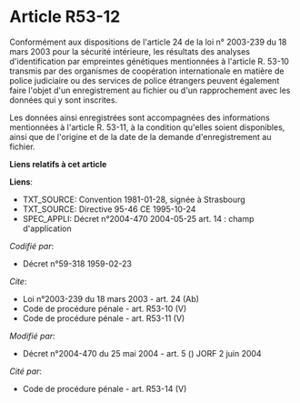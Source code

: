 # Article R53-12

Conformément aux dispositions de l'article 24 de la loi n° 2003-239 du 18 mars 2003 pour la sécurité intérieure, les
résultats des analyses d'identification par empreintes génétiques mentionnées à l'article R. 53-10 transmis par des
organismes de coopération internationale en matière de police judiciaire ou des services de police étrangers peuvent
également faire l'objet d'un enregistrement au fichier ou d'un rapprochement avec les données qui y sont inscrites. 

Les données ainsi enregistrées sont accompagnées des informations mentionnées à l'article R. 53-11, à la condition qu'elles
soient disponibles, ainsi que de l'origine et de la date de la demande d'enregistrement au fichier.

**Liens relatifs à cet article**

**Liens**:

  - TXT_SOURCE: Convention 1981-01-28, signée à Strasbourg
  - TXT_SOURCE: Directive 95-46 CE 1995-10-24
  - SPEC_APPLI: Décret n°2004-470 2004-05-25 art. 14 : champ d'application

_Codifié par_:

  - Décret n°59-318 1959-02-23

_Cite_:

  - Loi n°2003-239 du 18 mars 2003 - art. 24 (Ab)
  - Code de procédure pénale - art. R53-10 (V)
  - Code de procédure pénale - art. R53-11 (V)

_Modifié par_:

  - Décret n°2004-470 du 25 mai 2004 - art. 5 () JORF 2 juin 2004

_Cité par_:

  - Code de procédure pénale - art. R53-14 (V)
